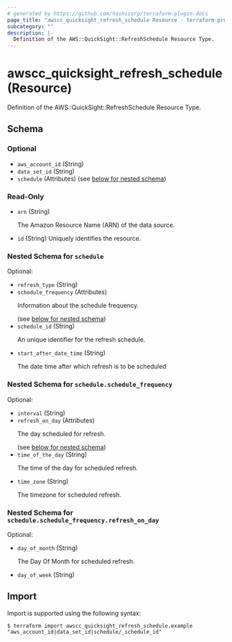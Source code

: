 ```yaml
---
# generated by https://github.com/hashicorp/terraform-plugin-docs
page_title: "awscc_quicksight_refresh_schedule Resource - terraform-provider-awscc"
subcategory: ""
description: |-
  Definition of the AWS::QuickSight::RefreshSchedule Resource Type.
---
```


# awscc_quicksight_refresh_schedule (Resource)

Definition of the AWS::QuickSight::RefreshSchedule Resource Type.



<!-- schema generated by tfplugindocs -->
## Schema

### Optional

- `aws_account_id` (String)
- `data_set_id` (String)
- `schedule` (Attributes) (see [below for nested schema](#nestedatt--schedule))

### Read-Only

- `arn` (String) <p>The Amazon Resource Name (ARN) of the data source.</p>
- `id` (String) Uniquely identifies the resource.

<a id="nestedatt--schedule"></a>
### Nested Schema for `schedule`

Optional:

- `refresh_type` (String)
- `schedule_frequency` (Attributes) <p>Information about the schedule frequency.</p> (see [below for nested schema](#nestedatt--schedule--schedule_frequency))
- `schedule_id` (String) <p>An unique identifier for the refresh schedule.</p>
- `start_after_date_time` (String) <p>The date time after which refresh is to be scheduled</p>

<a id="nestedatt--schedule--schedule_frequency"></a>
### Nested Schema for `schedule.schedule_frequency`

Optional:

- `interval` (String)
- `refresh_on_day` (Attributes) <p>The day scheduled for refresh.</p> (see [below for nested schema](#nestedatt--schedule--schedule_frequency--refresh_on_day))
- `time_of_the_day` (String) <p>The time of the day for scheduled refresh.</p>
- `time_zone` (String) <p>The timezone for scheduled refresh.</p>

<a id="nestedatt--schedule--schedule_frequency--refresh_on_day"></a>
### Nested Schema for `schedule.schedule_frequency.refresh_on_day`

Optional:

- `day_of_month` (String) <p>The Day Of Month for scheduled refresh.</p>
- `day_of_week` (String)

## Import

Import is supported using the following syntax:

```shell
$ terraform import awscc_quicksight_refresh_schedule.example "aws_account_id|data_set_id|schedule/_schedule_id"
```
